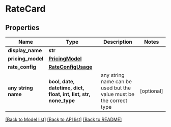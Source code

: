 # RateCard


## Properties
Name | Type | Description | Notes
------------ | ------------- | ------------- | -------------
**display_name** | **str** |  | 
**pricing_model** | [**PricingModel**](PricingModel.md) |  | 
**rate_config** | [**RateConfigUsage**](RateConfigUsage.md) |  | 
**any string name** | **bool, date, datetime, dict, float, int, list, str, none_type** | any string name can be used but the value must be the correct type | [optional]

[[Back to Model list]](../README.md#documentation-for-models) [[Back to API list]](../README.md#documentation-for-api-endpoints) [[Back to README]](../README.md)


